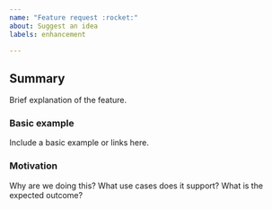 ```yaml
---
name: "Feature request :rocket:"
about: Suggest an idea
labels: enhancement

---
```


## Summary
Brief explanation of the feature.

### Basic example
Include a basic example or links here.

### Motivation
Why are we doing this? What use cases does it support? What is the expected outcome?